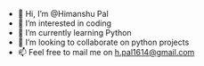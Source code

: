 - 👋 Hi, I’m @Himanshu Pal
- 👀 I’m interested in coding
- 🌱 I’m currently learning Python
- 💞️ I’m looking to collaborate on python projects
- 📫 Feel free to mail me on h.pal1614@gmail.com

<!---
hpal1614/hpal1614 is a ✨ special ✨ repository because its `README.md` (this file) appears on your GitHub profile.
You can click the Preview link to take a look at your changes.
--->
